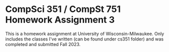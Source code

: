 # CompSci 351 / CompSt 751 Homework Assignment 3
This is a homework assignment at University of Wisconsin-Milwaukee. Only includes the classes I've written (can be found under cs351 folder) and was completed and submitted Fall 2023.
